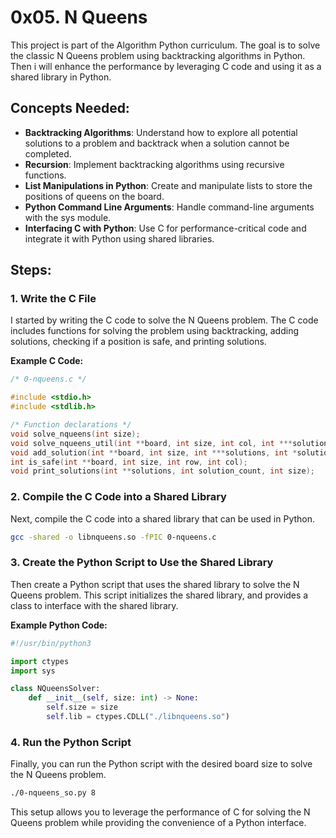 # 0x05. N Queens

This project is part of the Algorithm Python curriculum. The goal is to solve the classic N Queens problem using backtracking algorithms in Python. Then i will enhance the performance by leveraging C code and using it as a shared library in Python.

## Concepts Needed:

- **Backtracking Algorithms**: Understand how to explore all potential solutions to a problem and backtrack when a solution cannot be completed.
- **Recursion**: Implement backtracking algorithms using recursive functions.
- **List Manipulations in Python**: Create and manipulate lists to store the positions of queens on the board.
- **Python Command Line Arguments**: Handle command-line arguments with the sys module.
- **Interfacing C with Python**: Use C for performance-critical code and integrate it with Python using shared libraries.

## Steps:

### 1. Write the C File

I started by writing the C code to solve the N Queens problem. The C code includes functions for solving the problem using backtracking, adding solutions, checking if a position is safe, and printing solutions.

**Example C Code:**

```c
/* 0-nqueens.c */

#include <stdio.h>
#include <stdlib.h>

/* Function declarations */
void solve_nqueens(int size);
void solve_nqueens_util(int **board, int size, int col, int ***solutions, int *solution_count);
void add_solution(int **board, int size, int ***solutions, int *solution_count);
int is_safe(int **board, int size, int row, int col);
void print_solutions(int **solutions, int solution_count, int size);

```

### 2. Compile the C Code into a Shared Library

Next, compile the C code into a shared library that can be used in Python.

```sh
gcc -shared -o libnqueens.so -fPIC 0-nqueens.c
```

### 3. Create the Python Script to Use the Shared Library

Then create a Python script that uses the shared library to solve the N Queens problem. This script initializes the shared library, and provides a class to interface with the shared library.

**Example Python Code:**

```python
#!/usr/bin/python3

import ctypes
import sys

class NQueensSolver:
    def __init__(self, size: int) -> None:
        self.size = size
        self.lib = ctypes.CDLL("./libnqueens.so")
```

### 4. Run the Python Script

Finally, you can run the Python script with the desired board size to solve the N Queens problem.

```sh
./0-nqueens_so.py 8
```

This setup allows you to leverage the performance of C for solving the N Queens problem while providing the convenience of a Python interface.
